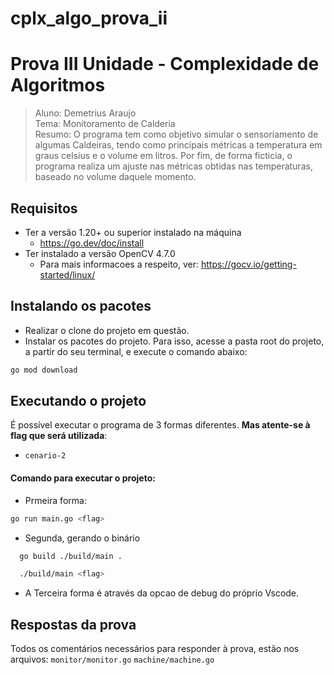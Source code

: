 # cplx_algo_prova_ii

# Prova III Unidade - Complexidade de Algoritmos

> Aluno: Demetrius Araujo <br>
> Tema: Monitoramento de Calderia <br>
> Resumo: O programa tem como objetivo simular o sensoriamento de algumas Caldeiras, tendo como principais métricas a temperatura em graus celsius e o volume em litros. Por fim, de forma ficticia, o programa realiza um ajuste nas métricas obtidas nas temperaturas, baseado no volume daquele momento.

## Requisitos

- Ter a versão 1.20+ ou superior instalado na máquina
  - https://go.dev/doc/install
- Ter instalado a versão OpenCV 4.7.0
  - Para mais informacoes a respeito, ver: https://gocv.io/getting-started/linux/

## Instalando os pacotes

- Realizar o clone do projeto em questão.
- Instalar os pacotes do projeto. Para isso, acesse a pasta root do projeto, a partir do seu terminal, e execute o comando abaixo:

```sh
go mod download
```

## Executando o projeto

É possível executar o programa de 3 formas diferentes. **Mas atente-se à flag que será utilizada**:

- `cenario-2`<br>

#### Comando para executar o projeto:

- Prmeira forma:

```sh
go run main.go <flag>
```

- Segunda, gerando o binário

```sh
  go build ./build/main .
```

```sh
  ./build/main <flag>
```

- A Terceira forma é através da opcao de debug do próprio Vscode.

## Respostas da prova

Todos os comentários necessários para responder à prova, estão nos arquivos:
`monitor/monitor.go`
`machine/machine.go`
